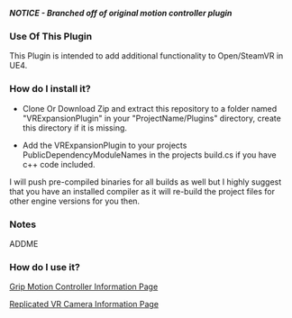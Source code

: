 ***NOTICE - Branched off of original motion controller plugin***

### Use Of This Plugin ###

This Plugin is intended to add additional functionality to Open/SteamVR in UE4. 

### How do I install it? ###

* Clone Or Download Zip and extract this repository to a folder named "VRExpansionPlugin" in your "ProjectName/Plugins" directory, create this directory if it is missing.

* Add the VRExpansionPlugin to your projects PublicDependencyModuleNames in the projects build.cs if you have c++ code included.

I will push pre-compiled binaries for all builds as well but I highly suggest that you have an installed compiler as it will re-build the project files for other engine versions for you then.

### Notes ###

ADDME

### How do I use it? ###

[Grip Motion Controller Information Page](https://bitbucket.org/mordentral/vrexpansionplugin/wiki/VRGrippableMotionController)


[Replicated VR Camera Information Page](https://bitbucket.org/mordentral/vrexpansionplugin/wiki/Replicated%20VR%20Camera)